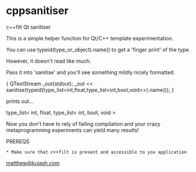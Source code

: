 # cppsanitiser

c++filt Qt sanitiser

This is a simple helper function for Qt/C++ template experimentation.

You can use typeid(type_or_object).name() to get a 'finger print' of the type.

However, it doesn't read like much.

Pass it into 'sanitise' and you'll see something mildly nicely formatted.

{
    QTextStream _out(stdout);
    _out << sanitise(typeid(type_list<int,float,type_list<int,bool,void>>).name());
}

prints out...

type_list<
    int,
    float,
    type_list<
        int,
        bool,
        void
    >
>

Now you don't have to rely of failing compilation and your crazy metaprogramming
experiments can yield many results!

PREREQS

    * Make sure that c++filt is present and accessible to you application

matthew@kuiash.com
